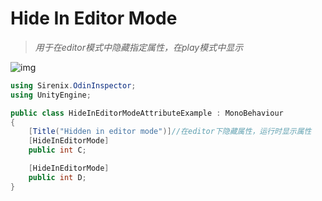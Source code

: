 # Hide In Editor Mode

> *用于在editor模式中隐藏指定属性，在play模式中显示*



![img](https://aihailan.com/wp-content/uploads/2020/11/post-596-5fb7d9dadf226.gif)

```cs
using Sirenix.OdinInspector;
using UnityEngine;

public class HideInEditorModeAttributeExample : MonoBehaviour
{
    [Title("Hidden in editor mode")]//在editor下隐藏属性，运行时显示属性
    [HideInEditorMode]
    public int C;

    [HideInEditorMode]
    public int D;
}
```